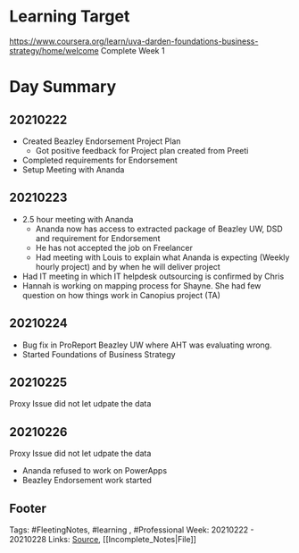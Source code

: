 # Learning Target
https://www.coursera.org/learn/uva-darden-foundations-business-strategy/home/welcome
Complete Week 1 

# Day Summary
## 20210222
- Created Beazley Endorsement Project Plan
	- Got positive feedback for Project plan created from Preeti
- Completed requirements for Endorsement 
- Setup Meeting with Ananda

## 20210223
- 2.5 hour meeting with Ananda
	- Ananda now has access to extracted package of Beazley UW, DSD and requirement for Endorsement
	- He has not accepted the job on Freelancer
	- Had meeting with Louis to explain what Ananda is expecting (Weekly hourly project) and by when he will deliver project
- Had IT meeting in which IT helpdesk outsourcing is confirmed by Chris
- Hannah is working on mapping process for Shayne. She had few question on how things work in Canopius project (TA)


## 20210224
- Bug fix in ProReport Beazley UW where AHT was evaluating wrong.
- Started Foundations of Business Strategy

## 20210225
Proxy Issue did not let udpate the data

## 20210226
Proxy Issue did not let udpate the data
- Ananda refused to work on PowerApps
- Beazley Endorsement work started

## Footer

Tags: #FleetingNotes, #learning , #Professional
Week: 20210222 - 20210228
Links: 
[Source](template.md), [[Incomplete_Notes|File]]

<!--
Comment - 
-->
<!--stackedit_data:
eyJoaXN0b3J5IjpbLTg0NjgxMzM1NiwtODU5MzIwNDkxLDExOD
IwMzM4MjksLTEwMDMwODgzNDgsLTIzNjU2OTYyOSw3OTUwNzUw
OTldfQ==
-->